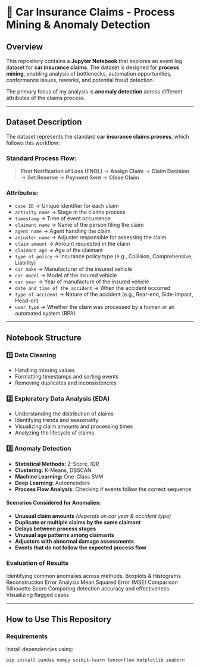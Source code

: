 # 🚗 Car Insurance Claims - Process Mining & Anomaly Detection

## Overview  
This repository contains a **Jupyter Notebook** that explores an event log dataset for **car insurance claims**. The dataset is designed for **process mining**, enabling analysis of bottlenecks, automation opportunities, conformance issues, reworks, and potential fraud detection.  

The primary focus of my analysis is **anomaly detection** across different attributes of the claims process.  

---

## Dataset Description  
The dataset represents the standard **car insurance claims process**, which follows this workflow:  

### **Standard Process Flow:**  
> **First Notification of Loss (FNOL)** → **Assign Claim** → **Claim Decision** → **Set Reserve** → **Payment Sent** → **Close Claim**  

### **Attributes:**  
- `case ID` → Unique identifier for each claim  
- `activity name` → Stage in the claims process  
- `timestamp` → Time of event occurrence  
- `claimant name` → Name of the person filing the claim  
- `agent name` → Agent handling the claim  
- `adjuster name` → Adjuster responsible for assessing the claim  
- `claim amount` → Amount requested in the claim  
- `claimant age` → Age of the claimant  
- `type of policy` → Insurance policy type (e.g., Collision, Comprehensive, Liability)  
- `car make` → Manufacturer of the insured vehicle  
- `car model` → Model of the insured vehicle  
- `car year` → Year of manufacture of the insured vehicle  
- `date and time of the accident` → When the accident occurred  
- `type of accident` → Nature of the accident (e.g., Rear-end, Side-impact, Head-on)  
- `user type` → Whether the claim was processed by a human or an automated system (RPA)  

---

## Notebook Structure  

### **1️⃣ Data Cleaning**  
- Handling missing values  
- Formatting timestamps and sorting events  
- Removing duplicates and inconsistencies  

### **2️⃣ Exploratory Data Analysis (EDA)**  
- Understanding the distribution of claims  
- Identifying trends and seasonality  
- Visualizing claim amounts and processing times  
- Analyzing the lifecycle of claims  

### **3️⃣ Anomaly Detection**  
- **Statistical Methods:** Z-Score, IQR  
- **Clustering:** K-Means, DBSCAN  
- **Machine Learning:** One-Class SVM  
- **Deep Learning:** Autoencoders  
- **Process Flow Analysis:** Checking if events follow the correct sequence  

#### **Scenarios Considered for Anomalies:**  
- **Unusual claim amounts** _(depends on car year & accident type)_  
- **Duplicate or multiple claims by the same claimant**  
- **Delays between process stages**  
- **Unusual age patterns among claimants**  
- **Adjusters with abnormal damage assessments**  
- **Events that do not follow the expected process flow**  

### **Evaluation of Results**  
Identifying common anomalies across methods.
Boxplots & Histograms
Reconstruction Error Analysis
Mean Squared Error (MSE) Comparison
Silhouette Score
Comparing detection accuracy and effectiveness  
Visualizing flagged cases  

---

## How to Use This Repository  

### **Requirements**  
Install dependencies using:  
```bash
pip install pandas numpy scikit-learn tensorflow matplotlib seaborn
